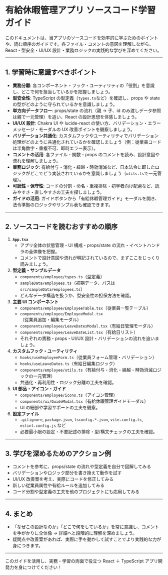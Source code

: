 <!--
このドキュメントは生成AI（GitHub Copilot, 2024年6月時点のバージョン）を活用して作成・整理されています。
-->

# 有給休暇管理アプリ ソースコード学習ガイド

このドキュメントは、当アプリのソースコードを効率的に学ぶためのポイントや、読む順序のガイドです。各ファイル・コメントの意図を理解しながら、React・型安全・UI/UX 設計・業務ロジックの実践的な学びを深めてください。

---

## 1. 学習時に意識すべきポイント

- **責務分離**: 各コンポーネント・フック・ユーティリティの「役割」を意識し、どこで何を担当しているかを把握しましょう。
- **型安全性**: TypeScript の型定義（`types.ts`など）を確認し、props や state の型がどのように守られているかを意識しましょう。
- **単方向データフロー**: props/state の流れ（親 → 子、id のみ渡しデータ参照は親で一元管理）を追い、React の設計思想を体感しましょう。
- **UI/UX 設計**: Chakra UI や lucide-react の使い方、バリデーション・エラーメッセージ・モーダルの UX 改善ポイントを観察しましょう。
- **バリデーション共通化**: カスタムフックやユーティリティでバリデーション処理がどのように共通化されているかを確認しましょう（例：従業員コードは半角数字・重複不可、即時エラー表示）。
- **コメントの活用**: 各ファイル・関数・props のコメントを読み、設計意図や流れを理解しましょう。
- **業務ロジック**: 有給付与・消化・繰越・時効消滅など、日本法令に即したロジックがどこでどう実装されているかを意識しましょう（`utils.ts`で一元管理）。
- **可読性・保守性**: コードの分割・命名・重複排除・初学者向け配慮など、読みやすさ・直しやすさの工夫を探しましょう。
- **ガイドの活用**: ガイドボタンから「有給休暇管理ガイド」モーダルを開き、法令準拠のロジックやサンプル表も確認できます。

---

## 2. ソースコードを読むおすすめの順序

1. **`App.tsx`**
   - アプリ全体の状態管理・UI 構成・props/state の流れ・イベントハンドラの全体像を把握。
   - コメントで設計意図や流れが明記されているので、まずここをじっくり読みましょう。
2. **型定義・サンプルデータ**
   - `components/employee/types.ts`（型定義）
   - `sampleData/employees.ts`（初期データ、パスは `src/sampleData/employees.ts`）
   - どんなデータ構造を扱うか、型安全性の担保方法を確認。
3. **主要 UI コンポーネント**
   - `components/employee/EmployeeTable.tsx`（従業員一覧テーブル）
   - `components/employee/EmployeeModal.tsx`（従業員追加・編集モーダル）
   - `components/employee/LeaveDatesModal.tsx`（有給日管理モーダル）
   - `components/employee/LeaveDateList.tsx`（有給日リスト）
   - それぞれの責務・props・UI/UX 設計・バリデーションの流れを追いましょう。
4. **カスタムフック・ユーティリティ**
   - `hooks/useEmployeeForm.ts`（従業員フォーム管理・バリデーション）
   - `hooks/useLeaveDates.ts`（有給日編集ロジック）
   - `components/employee/utils.ts`（有給付与・消化・繰越・時効消滅ロジックの一元管理）
   - 共通化・再利用性・ロジック分離の工夫を確認。
5. **UI 部品・アイコン・ガイド**
   - `components/employee/icons.ts`（アイコン管理）
   - `components/ui/GuideModal.tsx`（有給休暇管理ガイドモーダル）
   - UI の細部や学習サポートの工夫を観察。
6. **設定ファイル**
   - `.gitignore`, `package.json`, `tsconfig.*.json`, `vite.config.ts`, `eslint.config.js` など
   - 必要最小限の設定・不要記述の排除・型/構文チェックの工夫を確認。

---

## 3. 学びを深めるためのアクション例

- コメントを参考に、props/state の流れや型定義を自分で図解してみる
- バリデーションやロジック部分を書き換えて動作を試す
- UI/UX 改善案を考え、実際にコードを修正してみる
- 新しい従業員属性や有給ルールを追加してみる
- コード分割や型定義の工夫を他のプロジェクトにも応用してみる

---

## 4. まとめ

- 「なぜこの設計なのか」「どこで何をしているか」を常に意識し、コメントを手がかりに全体像 → 詳細へと段階的に理解を深めましょう。
- 疑問点や改善案があれば、実際に手を動かして試すことでより実践的な力が身につきます。

---

このガイドを活用し、実務・学習の両面で役立つ React ＋ TypeScript アプリ開発力を身につけてください！
